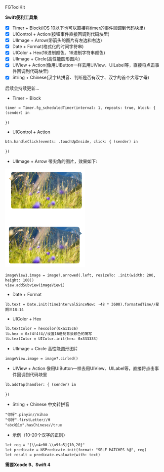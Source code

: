 FGToolKit

**Swift便利工具集**

- [x] Timer + Block(iOS 10以下也可以直接将timer的事件回调到代码块里)
- [x] UIControl + Action(按钮事件直接回调到代码块里)
- [x] UIImage + Arrow(带箭头的图片有左边和右边)
- [x] Date + Format(格式化的时间字符串)
- [x] UIColor + Hex(16进制颜色、16进制字符串颜色)
- [x] UIImage + Circle(高性能圆形图片)
- [x] UIView + Action(像用UIButton一样去用UIView、UILabel等，直接将点击事件回调到代码块里)
- [x] String + Chinese(汉字转拼音、判断是否有汉字、汉字的首个大写字母)

后续会持续更新...

- Timer + Block
```
timer = Timer.fg_scheduledTimer(interval: 1, repeats: true, block: { (sender) in

})
```
- UIControl + Action
```
btn.handleClick(events: .touchUpInside, click: { (sender) in

})
```
- UIImage + Arrow 带尖角的图片，效果如下:

![](/imgs/arrow.png)
```
imageView1.image = image?.arrowed(.left, resizeTo: .init(width: 200, height: 100))
view.addSubview(imageView1)
```
- Date + Format
```
lb.text = Date.init(timeIntervalSinceNow: -48 * 3600).formatedTime//星期三18:14
```
- UIColor + Hex
```
lb.textColor = hexcolor(0xa115c6)
lb.hex = 0xf4f4f4//设置16进制背景颜色的简写
lb.textColor = UIColor.init(hex: 0x333333)
```
- UIImage + Circle 高性能圆形图片
```
imageView.image = image?.cirled()
```
- UIView + Action 像用UIButton一样去用UIView、UILabel等，直接将点击事件回调到代码块里
```
lb.addTap(handler: { (sender) in

})
```
- String + Chinese 中文转拼音
```
"你好".pinyin//nihao
"你好".firstLetter//H
"abc哈1x".hasChinese//true
```
- 示例（10-20个汉字的正则）
```
let reg = "[\\u4e00-\\u9fa5]{10,20}"
let predicate = NSPredicate.init(format: "SELF MATCHES %@", reg)
let result = predicate.evaluate(with: text)
```
**需要Xcode 9、Swift 4**
